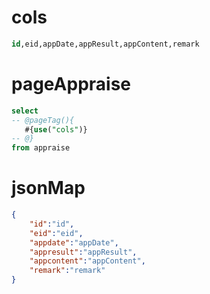 cols
===
```sql
id,eid,appDate,appResult,appContent,remark
```


pageAppraise
===
```sql
select
-- @pageTag(){
   #{use("cols")}
-- @}
from appraise
```


jsonMap
===
```json
{
    "id":"id",
    "eid":"eid",
    "appdate":"appDate",
    "appresult":"appResult",
    "appcontent":"appContent",
    "remark":"remark"
}
```